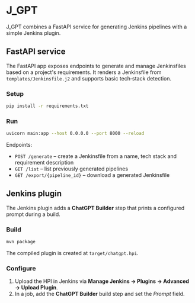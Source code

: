 # J_GPT

J_GPT combines a FastAPI service for generating Jenkins pipelines with a simple Jenkins plugin.

## FastAPI service
The FastAPI app exposes endpoints to generate and manage Jenkinsfiles based on a project's requirements. It renders a Jenkinsfile from `templates/Jenkinsfile.j2` and supports basic tech‑stack detection.

### Setup
```bash
pip install -r requirements.txt
```

### Run
```bash
uvicorn main:app --host 0.0.0.0 --port 8000 --reload
```
Endpoints:
- `POST /generate` – create a Jenkinsfile from a name, tech stack and requirement description
- `GET /list` – list previously generated pipelines
- `GET /export/{pipeline_id}` – download a generated Jenkinsfile

## Jenkins plugin
The Jenkins plugin adds a **ChatGPT Builder** step that prints a configured prompt during a build.

### Build
```bash
mvn package
```
The compiled plugin is created at `target/chatgpt.hpi`.

### Configure
1. Upload the HPI in Jenkins via **Manage Jenkins → Plugins → Advanced → Upload Plugin**.
2. In a job, add the **ChatGPT Builder** build step and set the *Prompt* field.

